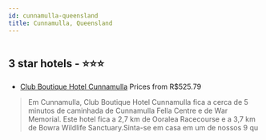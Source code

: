 ```yaml
---
id: cunnamulla-queensland
title: Cunnamulla, Queensland
---
```


<center><img src="https://i.travelapi.com/hotels/7000000/6140000/6137700/6137629/fc101521_b.jpg" alt="" /></center>


##  3 star hotels - ⭐️⭐️⭐️

-    [Club Boutique Hotel Cunnamulla](https://www.hurb.com/br/aud/https://www.hurb.com/br/hotels/cunnamulla/club-boutique-hotel-cunnamulla-HT-9V3W?cmp=18055) Prices from R$525.79
   > Em Cunnamulla, Club Boutique Hotel Cunnamulla fica a cerca de 5 minutos de caminhada de Cunnamulla Fella Centre e de War Memorial.  Este hotel fica a 2,7 km de Ooralea Racecourse e a 3,7 km de Bowra Wildlife Sanctuary.Sinta-se em casa em um de nossos 9 qu
